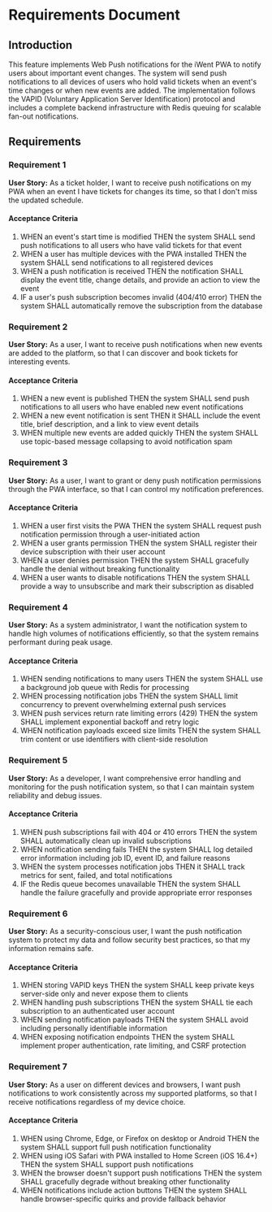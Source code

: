 # Requirements Document

## Introduction

This feature implements Web Push notifications for the iWent PWA to notify users about important event changes. The system will send push notifications to all devices of users who hold valid tickets when an event's time changes or when new events are added. The implementation follows the VAPID (Voluntary Application Server Identification) protocol and includes a complete backend infrastructure with Redis queuing for scalable fan-out notifications.

## Requirements

### Requirement 1

**User Story:** As a ticket holder, I want to receive push notifications on my PWA when an event I have tickets for changes its time, so that I don't miss the updated schedule.

#### Acceptance Criteria

1. WHEN an event's start time is modified THEN the system SHALL send push notifications to all users who have valid tickets for that event
2. WHEN a user has multiple devices with the PWA installed THEN the system SHALL send notifications to all registered devices
3. WHEN a push notification is received THEN the notification SHALL display the event title, change details, and provide an action to view the event
4. IF a user's push subscription becomes invalid (404/410 error) THEN the system SHALL automatically remove the subscription from the database

### Requirement 2

**User Story:** As a user, I want to receive push notifications when new events are added to the platform, so that I can discover and book tickets for interesting events.

#### Acceptance Criteria

1. WHEN a new event is published THEN the system SHALL send push notifications to all users who have enabled new event notifications
2. WHEN a new event notification is sent THEN it SHALL include the event title, brief description, and a link to view event details
3. WHEN multiple new events are added quickly THEN the system SHALL use topic-based message collapsing to avoid notification spam

### Requirement 3

**User Story:** As a user, I want to grant or deny push notification permissions through the PWA interface, so that I can control my notification preferences.

#### Acceptance Criteria

1. WHEN a user first visits the PWA THEN the system SHALL request push notification permission through a user-initiated action
2. WHEN a user grants permission THEN the system SHALL register their device subscription with their user account
3. WHEN a user denies permission THEN the system SHALL gracefully handle the denial without breaking functionality
4. WHEN a user wants to disable notifications THEN the system SHALL provide a way to unsubscribe and mark their subscription as disabled

### Requirement 4

**User Story:** As a system administrator, I want the notification system to handle high volumes of notifications efficiently, so that the system remains performant during peak usage.

#### Acceptance Criteria

1. WHEN sending notifications to many users THEN the system SHALL use a background job queue with Redis for processing
2. WHEN processing notification jobs THEN the system SHALL limit concurrency to prevent overwhelming external push services
3. WHEN push services return rate limiting errors (429) THEN the system SHALL implement exponential backoff and retry logic
4. WHEN notification payloads exceed size limits THEN the system SHALL trim content or use identifiers with client-side resolution

### Requirement 5

**User Story:** As a developer, I want comprehensive error handling and monitoring for the push notification system, so that I can maintain system reliability and debug issues.

#### Acceptance Criteria

1. WHEN push subscriptions fail with 404 or 410 errors THEN the system SHALL automatically clean up invalid subscriptions
2. WHEN notification sending fails THEN the system SHALL log detailed error information including job ID, event ID, and failure reasons
3. WHEN the system processes notification jobs THEN it SHALL track metrics for sent, failed, and total notifications
4. IF the Redis queue becomes unavailable THEN the system SHALL handle the failure gracefully and provide appropriate error responses

### Requirement 6

**User Story:** As a security-conscious user, I want the push notification system to protect my data and follow security best practices, so that my information remains safe.

#### Acceptance Criteria

1. WHEN storing VAPID keys THEN the system SHALL keep private keys server-side only and never expose them to clients
2. WHEN handling push subscriptions THEN the system SHALL tie each subscription to an authenticated user account
3. WHEN sending notification payloads THEN the system SHALL avoid including personally identifiable information
4. WHEN exposing notification endpoints THEN the system SHALL implement proper authentication, rate limiting, and CSRF protection

### Requirement 7

**User Story:** As a user on different devices and browsers, I want push notifications to work consistently across my supported platforms, so that I receive notifications regardless of my device choice.

#### Acceptance Criteria

1. WHEN using Chrome, Edge, or Firefox on desktop or Android THEN the system SHALL support full push notification functionality
2. WHEN using iOS Safari with PWA installed to Home Screen (iOS 16.4+) THEN the system SHALL support push notifications
3. WHEN the browser doesn't support push notifications THEN the system SHALL gracefully degrade without breaking other functionality
4. WHEN notifications include action buttons THEN the system SHALL handle browser-specific quirks and provide fallback behavior